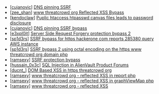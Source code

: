* [[cujanovic](https://hackerone.com/cujanovic)] [DNS pinning SSRF](https://hackerone.com/reports/289187)
* [[zee_shan](https://hackerone.com/zee_shan)] [ www threatcrowd org Reflected XSS Bypass](https://hackerone.com/reports/285241)
* [[kendoclaw](https://hackerone.com/kendoclaw)] [Puplic htaccess htpasswd canvas files leads to password disclosure ](https://hackerone.com/reports/288638)
* [[cujanovic](https://hackerone.com/cujanovic)] [DNS pinning SSRF bypass](https://hackerone.com/reports/288193)
* [[e3xpl0it](https://hackerone.com/e3xpl0it)] [Server Side Request Forgery protection bypass   2](https://hackerone.com/reports/288537)
* [[sp1d3rs](https://hackerone.com/sp1d3rs)] [SSRF bypass for https  hackerone com reports 285380 query AWS instance ](https://hackerone.com/reports/288183)
* [[sp1d3rs](https://hackerone.com/sp1d3rs)] [SSRF bypass 2 using octal encoding on the https  www threatcrowd org domain php](https://hackerone.com/reports/288250)
* [[ramsexy](https://hackerone.com/ramsexy)] [SSRF protection bypass](https://hackerone.com/reports/287762)
* [[hussain_0x3c](https://hackerone.com/hussain_0x3c)] [SQL Injection in AlienVault Product Forums](https://hackerone.com/reports/285478)
* [[ducnt_](https://hackerone.com/ducnt_)] [DOM Based XSS in https  threatcrowd org](https://hackerone.com/reports/284484)
* [[ramsexy](https://hackerone.com/ramsexy)] [ www threatcrowd org - reflected XSS in report php](https://hackerone.com/reports/283646)
* [[ramsexy](https://hackerone.com/ramsexy)] [ www threatcrowd org - reflected XSS in graphViewMap php](https://hackerone.com/reports/283650)
* [[ramsexy](https://hackerone.com/ramsexy)] [ www threatcrowd org - reflected XSS](https://hackerone.com/reports/283633)
